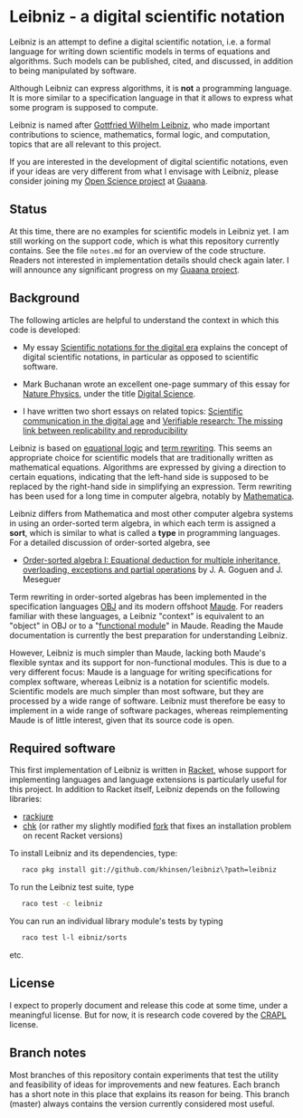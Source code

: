 # Leibniz - a digital scientific notation

Leibniz is an attempt to define a digital scientific notation, i.e. a
formal language for writing down scientific models in terms of
equations and algorithms. Such models can be published, cited, and
discussed, in addition to being manipulated by software.

Although Leibniz can express algorithms, it is **not** a programming
language. It is more similar to a specification language in that it
allows to express what some program is supposed to compute.

Leibniz is named after
[Gottfried Wilhelm Leibniz](https://en.wikipedia.org/wiki/Gottfried_Wilhelm_Leibniz),
who made important contributions to science, mathematics, formal
logic, and computation, topics that are all relevant to this project.

If you are interested in the development of digital scientific
notations, even if your ideas are very different from what I envisage
with Leibniz, please consider joining my
[Open Science project](https://www.guaana.com/projects/scientific-notations-for-the-digital-era)
at [Guaana](https://www.guaana.com/).

## Status

At this time, there are no examples for scientific models in Leibniz
yet.  I am still working on the support code, which is what this
repository currently contains. See the file `notes.md` for an overview
of the code structure. Readers not interested in implementation
details should check again later. I will announce any significant
progress on my
[Guaana project](https://www.guaana.com/projects/scientific-notations-for-the-digital-era).

## Background

The following articles are helpful to understand the context in which
this code is developed:

 - My essay
   [Scientific notations for the digital era](http://sjscience.org/article?id=527)
   explains the concept of digital scientific notations, in particular
   as opposed to scientific software.

 - Mark Buchanan wrote an excellent one-page summary of this essay for
   [Nature Physics](http://www.nature.com/nphys/index.html), under the
   title
   [Digital Science](http://www.nature.com/doifinder/10.1038/nphys3815).

 - I have written two short essays on related topics:
   [Scientific communication in the digital age](http://dx.doi.org/10.1063/PT.3.3181)
   and
   [Verifiable research: The missing link between replicability and reproducibility](http://dx.doi.org/10.15200/winn.146857.76572)

Leibniz is based on
[equational logic](https://en.wikipedia.org/wiki/Equational_logic) and
[term rewriting](https://en.wikipedia.org/wiki/Rewriting#Term_rewriting_systems).
This seems an appropriate choice for scientific models that are
traditionally written as mathematical equations. Algorithms are
expressed by giving a direction to certain equations, indicating that
the left-hand side is supposed to be replaced by the right-hand side
in simplifying an expression. Term rewriting has been used for a long
time in computer algebra, notably by
[Mathematica](https://www.wolfram.com/mathematica/).

Leibniz differs from Mathematica and most other computer algebra
systems in using an order-sorted term algebra, in which each term is
assigned a **sort**, which is similar to what is called a **type** in
programming languages. For a detailed discussion of order-sorted
algebra, see

 - [Order-sorted algebra I: Equational deduction for multiple inheritance, overloading, exceptions and partial operations](http://dx.doi.org/10.1016/0304-3975(92)90302-V) by J. A. Goguen and J. Meseguer

Term rewriting in order-sorted algebras has been implemented in the
specification languages
[OBJ](http://cseweb.ucsd.edu/~goguen/sys/obj.html) and its modern
offshoot [Maude](http://maude.cs.illinois.edu/). For readers familiar
with these languages, a Leibniz "context" is equivalent to an "object"
in OBJ or to a
"[functional module](http://maude.cs.uiuc.edu/maude2-manual/html/maude-manualch4.html)"
in Maude. Reading the Maude documentation is currently the best
preparation for understanding Leibniz.

However, Leibniz is much simpler than Maude, lacking both Maude's
flexible syntax and its support for non-functional modules.  This is
due to a very different focus: Maude is a language for writing
specifications for complex software, whereas Leibniz is a notation for
scientific models. Scientific models are much simpler than most
software, but they are processed by a wide range of software. Leibniz
must therefore be easy to implement in a wide range of software
packages, whereas reimplementing Maude is of little interest, given
that its source code is open.

## Required software

This first implementation of Leibniz is written in
[Racket](http://racket-lang.org/), whose support for implementing
languages and language extensions is particularly useful for this
project. In addition to Racket itself, Leibniz depends on the
following libraries:

 - [rackjure](https://github.com/greghendershott/rackjure)
 - [chk](https://github.com/jeapostrophe/chk) (or rather my slightly
   modified [fork](https://github.com/khinsen/chk) that fixes an
   installation problem on recent Racket versions)

To install Leibniz and its dependencies, type:
```bash
   raco pkg install git://github.com/khinsen/leibniz\?path=leibniz
```

To run the Leibniz test suite, type
```bash
   raco test -c leibniz
```
You can run an individual library module's tests by typing
```bash
   raco test l-l eibniz/sorts
```
etc.

## License

I expect to properly document and release this code at some time,
under a meaningful license. But for now, it is research code covered
by the [CRAPL](http://matt.might.net/articles/crapl/) license.

## Branch notes

Most branches of this repository contain experiments that test the
utility and feasibility of ideas for improvements and new features.
Each branch has a short note in this place that explains its reason
for being. This branch (master) always contains the version currently
considered most useful.
